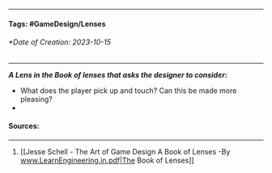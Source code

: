 __________________________________________________________________________
#### **Tags:** #GameDesign/Lenses  
###### *Date of Creation: 2023-10-15
__________________________________________________________________________

***A Lens in the Book of lenses that asks the designer to consider:***
- What does the player pick up and touch? Can this be made more pleasing?
- 
#### Sources:
__________________________________________________________________________
1. [[Jesse Schell - The Art of Game Design A Book of Lenses -By www.LearnEngineering.in.pdf|The Book of Lenses]]